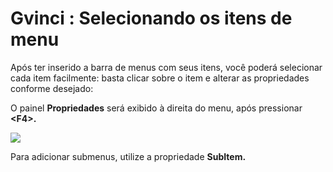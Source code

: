 # Gvinci : Selecionando os itens de menu

Após ter inserido a barra de menus com seus itens, você poderá selecionar cada item facilmente: basta clicar sobre o item e alterar as propriedades conforme desejado:

O painel **Propriedades** será exibido à direita do menu, após pressionar **&lt;F4&gt;.**

![](http://www.gvinci.com.br/manual/propmn1gv5.zoom80.png)

Para adicionar submenus, utilize a propriedade **SubItem.**

